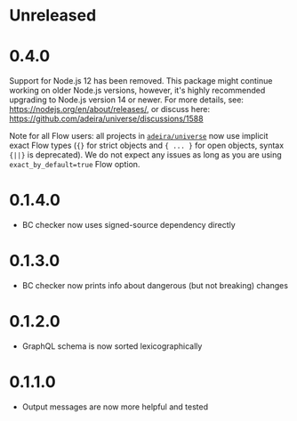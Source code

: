 # Unreleased

# 0.4.0

Support for Node.js 12 has been removed. This package might continue working on older Node.js versions, however, it's highly recommended upgrading to Node.js version 14 or newer. For more details, see: https://nodejs.org/en/about/releases/, or discuss here: https://github.com/adeira/universe/discussions/1588

Note for all Flow users: all projects in [`adeira/universe`](https://github.com/adeira/universe) now use implicit exact Flow types (`{}` for strict objects and `{ ... }` for open objects, syntax `{||}` is deprecated). We do not expect any issues as long as you are using `exact_by_default=true` Flow option.

# 0.1.4.0

- BC checker now uses signed-source dependency directly

# 0.1.3.0

- BC checker now prints info about dangerous (but not breaking) changes

# 0.1.2.0

- GraphQL schema is now sorted lexicographically

# 0.1.1.0

- Output messages are now more helpful and tested

